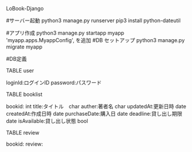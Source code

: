 LoBook-Django

#サーバー起動
python3 manage.py runserver
pip3 install python-dateutil

#アプリ作成
python3 manage.py startapp myapp
'myapp.apps.MyappConfig',
を追加
#DB セットアップ
python3 manage.py migrate myapp

#DB定義

TABLE user

loginId:ログインID
password:パスワード

TABLE booklist

bookid: int
title:タイトル　char
auther:著者名 char
updatedAt:更新日時 date
createdAt:作成日時 date
purchaseDate:購入日 date
deadline:貸し出し期限 date
isAvailable:貸し出し状態 bool

TABLE review

bookid:
review: